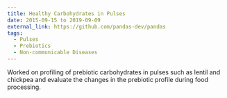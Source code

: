 ```yaml
---
title: Healthy Carbohydrates in Pulses
date: 2015-09-15 to 2019-09-09
external_link: https://github.com/pandas-dev/pandas
tags:
  - Pulses
  - Prebiotics
  - Non-communicable Diseases
---
```


Worked on profiling of prebiotic carbohydrates in pulses such as lentil and chickpea and evaluate the changes in the prebiotic profile during food processing.

<!--more-->
